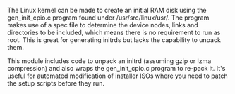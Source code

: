 The Linux kernel can be made to create an initial RAM disk using the gen_init_cpio.c
program found under /usr/src/linux/usr/.  The program makes use of a spec file to 
determine the device nodes, links and directories to be included, which means there is
no requirement to run as root.  This is great for generating initrds but lacks the
capability to unpack them.

This module includes code to unpack an initrd (assuming gzip or lzma compression)
and also wraps the gen_init_cpio.c program to re-pack it.  It's useful for automated
modification of installer ISOs where you need to patch the setup scripts
before they run.

